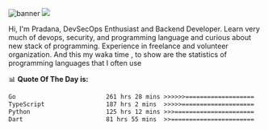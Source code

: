 ![banner](.github/banner-profile.jpeg)
<img src="https://user-images.githubusercontent.com/73097560/115834477-dbab4500-a447-11eb-908a-139a6edaec5c.gif"></p>

Hi, I'm Pradana, DevSecOps Enthusiast and Backend Developer. Learn very much of devops, security, and programming language and curious about new stack of programming. Experience in freelance and volunteer organization. And this my waka time , to show are the statistics of programming languages that I often use

📊 **Quote Of The Day is:**
<!--START_SECTION:waka-->

```txt
Go                         261 hrs 28 mins >>>>>>===================   25.76 %
TypeScript                 187 hrs 2 mins  >>>>>====================   18.43 %
Python                     125 hrs 12 mins >>>======================   12.34 %
Dart                       81 hrs 55 mins  >>=======================   08.07 %
```

<!--END_SECTION:waka-->
